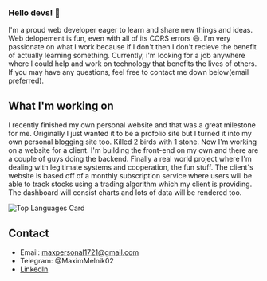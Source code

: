### Hello devs! 👋

I'm a proud web developer eager to learn and share new things and ideas. Web delopement is fun, even with all of its CORS errors 😄. I'm very passionate on what I work because if I don't then I don't recieve the benefit of actually learning something. Currently, i'm looking for a job anywhere where I could help and work on technology that benefits the lives of others. If you may have any questions, feel free to contact me down below(email preferred).

## What I'm working on
I recently finished my own personal website and that was a great milestone for me. Originally I just wanted it to be a profolio site but I turned it into my own personal blogging site too. Killed 2 birds with 1 stone. Now I'm working on a website for a client. I'm building the front-end on my own and there are a couple of guys doing the backend. Finally a real world project where I'm dealing with legitimate systems and cooperation, the fun stuff. The client's website is based off of a monthly subscription service where users will be able to track stocks using a trading algorithm which my client is providing. The dashboard will consist charts and lots of data will be rendered too. 

![Top Languages Card](https://github-readme-stats.vercel.app/api/top-langs/?username=Maxdev18&count_private=true)

## Contact
- Email: maxpersonal1721@gmail.com
- Telegram: @MaximMelnik02
- [LinkedIn](https://www.linkedin.com/in/maxim-melnik-770a34219/)
